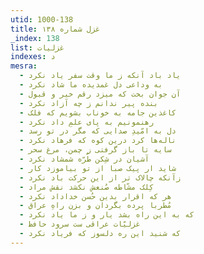 ```yaml
---
utid: 1000-138
title: غزل شماره ۱۳۸
_index: 138
list: غزلیات
indexes: د
mesra:
  - یاد باد آنکه ز ما وقت سفر یاد نکرد
  - به وداعی دل غمدیده ما شاد نکرد
  - آن جوان بخت که میزد رقم خیر و قبول
  - بنده پیر ندانم ز چه آزاد نکرد
  - کاغذین جامه به خوناب بشویم که فلک
  - رهنمونیم به پای علمِ داد نکرد
  - دل به امّیدِ صدایی که مگر در تو رسد
  - ناله‌ها کرد درین کوه که فرهاد نکرد
  - سایه تا باز گرفتی ز چمن، مرغ سحر
  - آشیان در شِکن طُرّه شمشاد نکرد
  - شاید ار پیک صبا از تو بیاموزد کار
  - زآنکه چالاک تر از این حرکت باد نکرد
  - کِلک مشّاطه صُنعش نکشد نقش مراد
  - هر که اقرار بدین حُسن خداداد نکرد
  - مُطربا پرده بگردان و بزن راهِ عراق
  - که به این راه بشد یار و ز ما یاد نکرد
  - غزلیّات عراقی ست سرود حافظ
  - که شنید این ره دلسوز که فریاد نکرد
---
```

